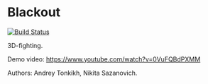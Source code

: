 # Blackout

[![Build Status](https://travis-ci.org/niksaz/blackout.svg?branch=master)](https://travis-ci.org/niksaz/blackout)

3D-fighting.

Demo video: https://www.youtube.com/watch?v=0VuFQBdPXMM

Authors: Andrey Tonkikh, Nikita Sazanovich.
